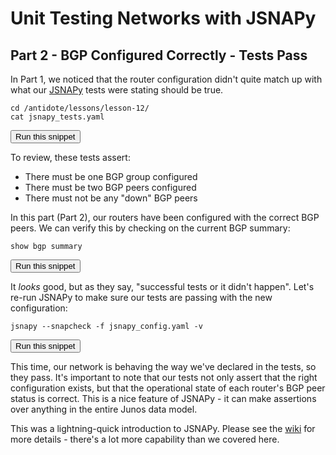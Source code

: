 # Unit Testing Networks with JSNAPy
## Part 2 - BGP Configured Correctly - Tests Pass

In Part 1, we noticed that the router configuration didn't quite match up with what our [JSNAPy](https://github.com/Juniper/jsnapy) tests were stating should be true.

```
cd /antidote/lessons/lesson-12/
cat jsnapy_tests.yaml
```
<button type="button" class="btn btn-primary btn-sm" onclick="runSnippetInTab('linux1', this)">Run this snippet</button>

To review, these tests assert:

- There must be one BGP group configured
- There must be two BGP peers configured
- There must not be any "down" BGP peers

In this part (Part 2), our routers have been configured with the correct BGP peers. We can verify this by checking on the current BGP summary:

```
show bgp summary
```
<button type="button" class="btn btn-primary btn-sm" onclick="runSnippetInTab('vqfx1', this)">Run this snippet</button>

It *looks* good, but as they say, "successful tests or it didn't happen". Let's re-run JSNAPy to make sure our tests are passing with the new configuration:

```
jsnapy --snapcheck -f jsnapy_config.yaml -v
```
<button type="button" class="btn btn-primary btn-sm" onclick="runSnippetInTab('linux1', this)">Run this snippet</button>

This time, our network is behaving the way we've declared in the tests, so they pass. It's important to note that our tests not only assert that the right configuration exists, but that the operational state of each router's BGP peer status is correct. This is a nice feature of JSNAPy - it can make assertions over anything in the entire Junos data model.

This was a lightning-quick introduction to JSNAPy. Please see the [wiki](https://github.com/Juniper/jsnapy/wiki) for more details - there's a lot more capability than we covered here.
